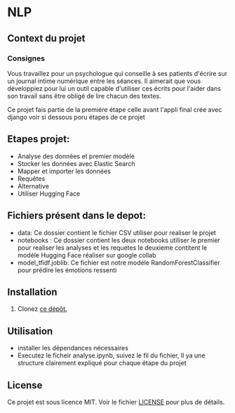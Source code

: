 # NLP


## Context du projet

### Consignes

Vous travaillez pour un psychologue qui conseille à ses patients d'écrire sur un journal intime numérique entre les séances. 
Il aimerait que vous développiez pour lui un outil capable d'utiliser ces écrits pour l'aider dans son travail sans être obligé de lire chacun des textes.

Ce projet fais partie de la premiére étape celle avant l'appli final crée avec django 
voir si dessous poru étapes de ce projet




## Etapes projet: 
    
- Analyse des données et premier modèle
- Stocker les données avec Elastic Search
- Mapper et importer les données
- Requêtes
- Alternative
- Utiliser Hugging Face 

## Fichiers présent dans le depot: 

- data: Ce dossier contient le fichier CSV utiliser pour realiser le projet 
- notebooks : Ce dossier contient les deux notebooks utiliser le premier pour realiser les analyses et les requetes le deuxieme contitent le modéle Hugging Face réaliser sur google collab
- model_tfidf.joblib: Ce fichier est notre modéle RandomForestClassifier pour prédire les émotions ressenti 

## Installation

1. Clonez [ce dépôt.](https://github.com/ForskyOnly/NLP)




## Utilisation

- installer les dépendances nécessaires
- Executez le ficheir analyse.ipynb, suivez le fil du fichier, Il ya une structure clairement expliqué pour chaque étape du projet



## License

Ce projet est sous licence MIT. Voir le fichier [LICENSE](LICENSE) pour plus de détails.




